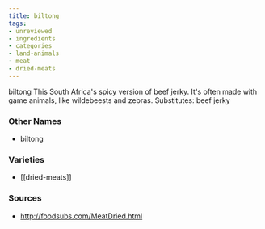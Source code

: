 ```yaml
---
title: biltong
tags:
- unreviewed
- ingredients
- categories
- land-animals
- meat
- dried-meats
---
```

biltong This South Africa's spicy version of beef jerky. It's often made with game animals, like wildebeests and zebras. Substitutes: beef jerky

### Other Names

* biltong

### Varieties

* [[dried-meats]]

### Sources
* http://foodsubs.com/MeatDried.html
